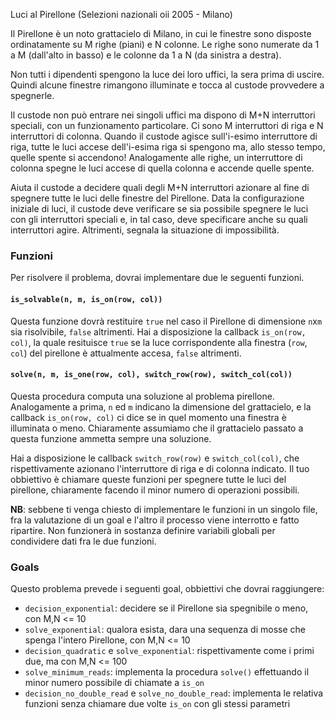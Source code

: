 Luci al Pirellone (Selezioni nazionali oii 2005 - Milano)
  
Il Pirellone è un noto grattacielo di Milano, in cui le
finestre sono disposte ordinatamente su M righe (piani) e
N colonne. Le righe sono numerate da 1 a M (dall'alto in basso)
e le colonne da 1 a N (da sinistra a destra).

Non tutti i dipendenti spengono la luce dei loro uffici, la sera prima
di uscire. Quindi alcune finestre rimangono illuminate e tocca al
custode provvedere a spegnerle.

Il custode non può entrare nei singoli uffici ma dispono di M+N interruttori speciali, con un funzionamento particolare.
Ci sono M interruttori di riga e N interruttori di colonna.
Quando il custode agisce sull'i-esimo interruttore di riga, tutte le luci accese
dell'i-esima riga si spengono ma, allo stesso tempo, quelle
spente si accendono! Analogamente alle righe, un interruttore di
colonna spegne le luci accese di quella colonna e accende quelle
spente.

Aiuta il custode a decidere quali degli M+N interruttori azionare al fine di spegnere tutte le luci delle finestre del Pirellone.
Data la configurazione iniziale di luci, il custode deve verificare se sia possibile spegnere le luci con gli interruttori
speciali e, in tal caso, deve specificare anche su quali interruttori
agire. Altrimenti, segnala la situazione di impossibilità.

### Funzioni

Per risolvere il problema, dovrai implementare due le seguenti funzioni.

#### `is_solvable(n, m, is_on(row, col))`

Questa funzione dovrà restituire `true` nel caso il Pirellone di dimensione `n`x`m` sia risolvibile, `false` altrimenti. 
Hai a disposizione la callback `is_on(row, col)`, la quale resituisce `true` se la luce corrispondente alla finestra 
(`row`, `col`) del pirellone è attualmente accesa, `false` altrimenti.

#### `solve(n, m, is_one(row, col), switch_row(row), switch_col(col))`

Questa procedura computa una soluzione al problema pirellone. Analogamente a prima, `n` ed `m` indicano la dimensione del 
grattacielo, e la callback `is_on(row, col)` ci dice se in quel momento una finestra è illuminata o meno. Chiaramente assumiamo
che il grattacielo passato a questa funzione ammetta sempre una soluzione. 

Hai a disposizione le callback `switch_row(row)` e `switch_col(col)`, che rispettivamente azionano l'interruttore di riga e di colonna indicato. Il tuo obbiettivo è chiamare queste funzioni per spegnere tutte le luci del pirellone, chiaramente facendo 
il minor numero di operazioni possibili. 

**NB**: sebbene ti venga chiesto di implementare le funzioni in un singolo file, fra la valutazione di un goal e l'altro il
processo viene interrotto e fatto ripartire. Non funzionerà in sostanza definire variabili globali per condividere dati fra le 
due funzioni. 


### Goals 

Questo problema prevede i seguenti goal, obbiettivi che dovrai raggiungere:

- `decision_exponential`: decidere se il Pirellone sia spegnibile o meno, con M,N <= 10
- `solve_exponential`: qualora esista, dara una sequenza di mosse che spenga l'intero Pirellone, con M,N <= 10
- `decision_quadratic` e `solve_exponential`: rispettivamente come i primi due, ma con M,N <= 100
- `solve_minimum_reads`: implementa la procedura `solve()` effettuando il minor numero possibile di chiamate a `is_on`
- `decision_no_double_read` e `solve_no_double_read`: implementa le relativa funzioni senza chiamare due volte `is_on` con gli stessi parametri
